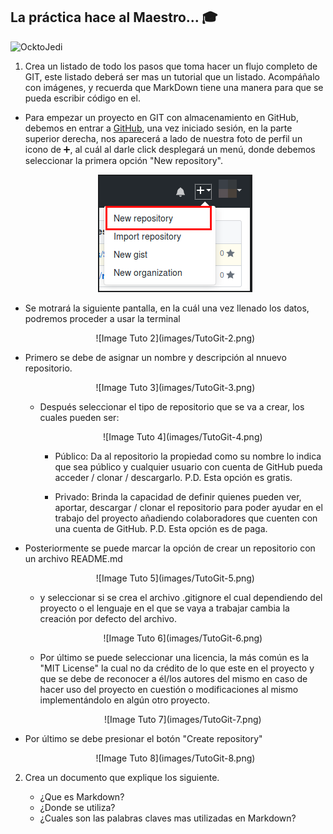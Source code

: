 ## La práctica hace al Maestro...  :mortar_board:

![OcktoJedi](https://s-media-cache-ak0.pinimg.com/originals/dc/ef/3a/dcef3abedf0e0761203aaeb85886a6f3.jpg)

1. Crea un listado de todo los pasos que toma hacer un flujo completo de GIT, este listado deberá ser mas un tutorial que un listado. Acompáñalo con imágenes, y recuerda que MarkDown tiene una manera para que se pueda escribir código en el.

  * Para empezar un proyecto en GIT con almacenamiento en GitHub, debemos en entrar a [GitHub](https://github.com/), una vez iniciado sesión, en la parte superior derecha, nos aparecerá a lado de nuestra foto de perfil un icono de :heavy_plus_sign:, al cuál al darle click desplegará un menú, donde debemos seleccionar la primera opción "New repository".

    <p align="center">
      <img src="images/TutoGit-1.png" />
    </p>

  * Se motrará la siguiente pantalla, en la cuál una vez llenado los datos, podremos proceder a usar la terminal

    <p align="center">
    ![Image Tuto 2](images/TutoGit-2.png)
    </p>

  * Primero se debe de asignar un nombre y descripción al nnuevo repositorio.

    <p align="center">
    ![Image Tuto 3](images/TutoGit-3.png)
    </p>

    * Después seleccionar el tipo de repositorio que se va a crear, los cuales pueden ser:

      <p align="center">
      ![Image Tuto 4](images/TutoGit-4.png)
      </p>

      * Público: Da al repositorio la propiedad como su nombre lo indica que sea público y cualquier usuario con cuenta de GitHub pueda acceder / clonar / descargarlo. P.D. Esta opción es gratis.

      * Privado: Brinda la capacidad de definir quienes pueden ver, aportar, descargar / clonar el repositorio para poder ayudar en el trabajo del proyecto añadiendo colaboradores que cuenten con una cuenta de GitHub. P.D. Esta opción es de paga.

  * Posteriormente se puede marcar la opción de crear un repositorio con un archivo README.md

    <p align="center">
    ![Image Tuto 5](images/TutoGit-5.png)
    </p>

    * y seleccionar si se crea el archivo .gitignore el cual dependiendo del proyecto o el lenguaje en el que se vaya a trabajar cambia la creación por defecto del archivo.

      <p align="center">
      ![Image Tuto 6](images/TutoGit-6.png)
      </p>

    * Por último se puede seleccionar una licencia, la más común es la "MIT License" la cual no da crédito de lo que este en el proyecto y que se debe de reconocer a él/los autores del mismo en caso de hacer uso del proyecto en cuestión o modificaciones al mismo implementándolo en algún otro proyecto.

      <p align="center">
      ![Image Tuto 7](images/TutoGit-7.png)
      </p>

  * Por último se debe presionar el botón "Create repository"

    <p align="center">
    ![Image Tuto 8](images/TutoGit-8.png)
    </p>

 2. Crea un documento que explique los siguiente.

    - ¿Que es Markdown?
    - ¿Donde se utiliza?
    - ¿Cuales son las palabras claves mas utilizadas en Markdown?
